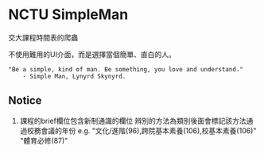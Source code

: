 # NCTU SimpleMan

交大課程時間表的爬蟲

不使用難用的UI介面，而是選擇當個簡單、直白的人。

```
"Be a simple, kind of man. Be something, you love and understand."
    - Simple Man, Lynyrd Skynyrd.
```

## Notice

1. 課程的brief欄位包含新制通識的欄位
 辨別的方法為類別後面會標記該方法通過校務會議的年份
e.g. 
 "文化/進階(96),跨院基本素養(106),校基本素養(106)"
 "體育必修(87)"